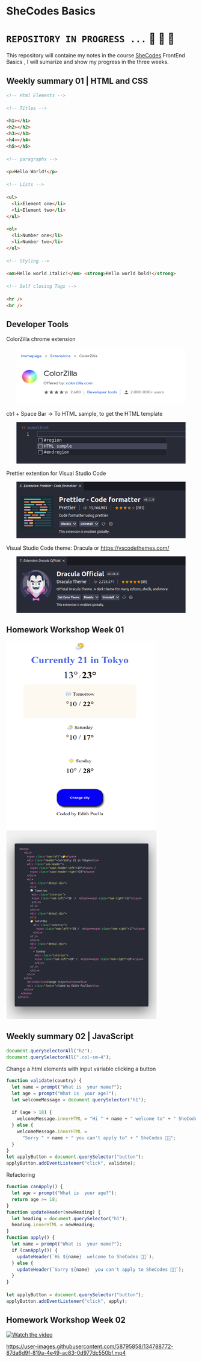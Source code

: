 # SheCodes Basics

# `REPOSITORY IN PROGRESS ...` :carousel_horse: :raising_hand: :tractor:

This repository will containe my notes in the course [SheCodes](https://www.shecodes.io/) FrontEnd Basics , I will sumarize and show my progress in the three weeks.

## **Weekly summary 01** | HTML and CSS

```html
<!-- Html Elements -->

<!-- Titles -->

<h1></h1>
<h2></h2>
<h3></h3>
<h4></h4>
<h5></h5>

<!-- paragraphs -->

<p>Hello World!</p>

<!-- Lists -->

<ul>
  <li>Element one</li>
  <li>Element two</li>
</ul>

<ol>
  <li>Number one</li>
  <li>Number two</li>
</ol>

<!-- Styling -->

<em>Hello world italic!</em> <strong>Hello world bold!</strong>

<!-- Self closing Tags -->

<hr />
<br />
```

## Developer Tools

ColorZilla chrome extension

<p align="center">
  <img width="450" height="150" src="img/colorzilla.png">
</p>

ctrl + Space Bar -> To HTML sample, to get the HTML template

<p align="center">
  <img width="450" height="110" src="img/html-sample.png">
</p>

Prettier extention for Visual Studio Code

<p align="center">
  <img width="450" height="150" src="img/prettier.png">
</p>

Visual Studio Code theme: Dracula or https://vscodethemes.com/

<p align="center">
  <img width="450" height="150" src="img/dracula.png">
</p>

## Homework Workshop Week 01

<img src="img/img.png" width="400" height="500"/> <img src="img/code.png" width="400" height="500"/>

## **Weekly summary 02** | JavaScript

```javascript
document.querySelectorAll("h2");
document.querySelectorAll(".col-sm-4");
```

Change a html elements with input variable clicking a button

```javascript
function validate(country) {
  let name = prompt("What is  your name?");
  let age = prompt("What is  your age?");
  let welcomeMessage = document.querySelector("h1");

  if (age > 18) {
    welcomeMessage.innerHTML = "Hi " + name + " welcome to" + " SheCodes 👩‍💻";
  } else {
    welcomeMessage.innerHTML =
      "Sorry " + name + " you can't apply to" + " SheCodes 👩‍💻";
  }
}
let applyButton = document.querySelector("button");
applyButton.addEventListener("click", validate);
```

Refactoring

```javascript
function canApply() {
  let age = prompt("What is  your age?");
  return age >= 18;
}
function updateHeader(newHeading) {
  let heading = document.querySelector("h1");
  heading.innerHTML = newHeading;
}
function apply() {
  let name = prompt("What is  your name?");
  if (canApply()) {
    updateHeader(`Hi ${name}  welcome to SheCodes 👩‍💻`);
  } else {
    updateHeader(`Sorry ${name}  you can't apply to SheCodes 👩‍💻`);
  }
}

let applyButton = document.querySelector("button");
applyButton.addEventListener("click", apply);
```

## Homework Workshop Week 02

[![Watch the video](https://i.imgur.com/vKb2F1B.png)](https://youtu.be/BkN3H7-h65Q)



https://user-images.githubusercontent.com/58795858/134788772-87da6d9f-819a-4e49-ac83-0d977dc550bf.mp4



